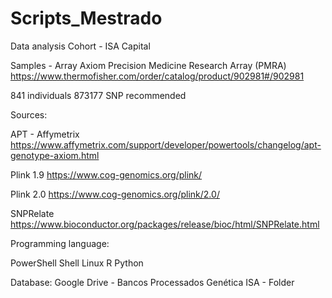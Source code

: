 # Scripts_Mestrado

Data analysis Cohort - ISA Capital

Samples - Array Axiom Precision Medicine Research Array (PMRA) https://www.thermofisher.com/order/catalog/product/902981#/902981

841 individuals 
873177 SNP recommended

Sources:

APT - Affymetrix https://www.affymetrix.com/support/developer/powertools/changelog/apt-genotype-axiom.html

Plink 1.9 https://www.cog-genomics.org/plink/

Plink 2.0 https://www.cog-genomics.org/plink/2.0/

SNPRelate https://www.bioconductor.org/packages/release/bioc/html/SNPRelate.html

Programming language:

PowerShell
Shell Linux
R
Python

Database: 
Google Drive - Bancos Processados Genética ISA - Folder
